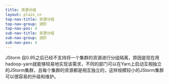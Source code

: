 ```yaml
---
title: 资源分组
layout: plain_cn
top-nav-title: 资源分组
top-nav-group: 进阶
top-nav-pos: 4
sub-nav-title: 资源分组
sub-nav-group: 进阶
sub-nav-pos: 4
---
```

JStorm 自0.95之后已经不支持将一个集群的资源进行分组隔离，原因是现在用hadoop-yarn就能够轻易地实现该需求，不同的部门可以在Yarn上启动互相独立的JStorm集群，且每个集群的资源都是相互独立的，这样规模较小的JStorm集群可以很容易的升级和维护。